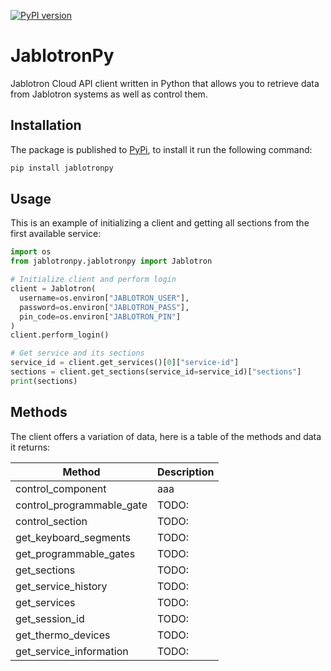 [![PyPI version](https://badge.fury.io/py/jablotronpy.svg)](https://badge.fury.io/py/jablotronpy)

# JablotronPy

Jablotron Cloud API client written in Python that allows you to retrieve data from Jablotron systems as well as control
them.

## Installation

The package is published to [PyPi](https://pypi.org/project/JablotronPy), to install it run the following
command:

```bash
pip install jablotronpy
```

## Usage

This is an example of initializing a client and getting all sections from the first available service:

```python
import os
from jablotronpy.jablotronpy import Jablotron

# Initialize client and perform login
client = Jablotron(
  username=os.environ["JABLOTRON_USER"],
  password=os.environ["JABLOTRON_PASS"],
  pin_code=os.environ["JABLOTRON_PIN"]
)
client.perform_login()

# Get service and its sections
service_id = client.get_services()[0]["service-id"]
sections = client.get_sections(service_id=service_id)["sections"]
print(sections)
```

## Methods

The client offers a variation of data, here is a table of the methods and data it returns:

| Method                    | Description |
|---------------------------|-------------|
| control_component         | aaa         |
| control_programmable_gate | TODO:       |
| control_section           | TODO:       |
| get_keyboard_segments     | TODO:       |
| get_programmable_gates    | TODO:       |
| get_sections              | TODO:       |
| get_service_history       | TODO:       |
| get_services              | TODO:       |
| get_session_id            | TODO:       |
| get_thermo_devices        | TODO:       |
| get_service_information   | TODO:       |

